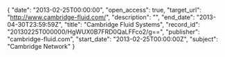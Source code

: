 {
  "date": "2013-02-25T00:00:00", 
  "open_access": true, 
  "target_url": "http://www.cambridge-fluid.com/", 
  "description": "", 
  "end_date": "2013-04-30T23:59:59Z", 
  "title": "Cambridge Fluid Systems", 
  "record_id": "20130225T000000/HgWUX0B7FRD0QaLFFco2/g==", 
  "publisher": "cambridge-fluid.com", 
  "start_date": "2013-02-25T00:00:00Z", 
  "subject": "Cambridge Network"
}

